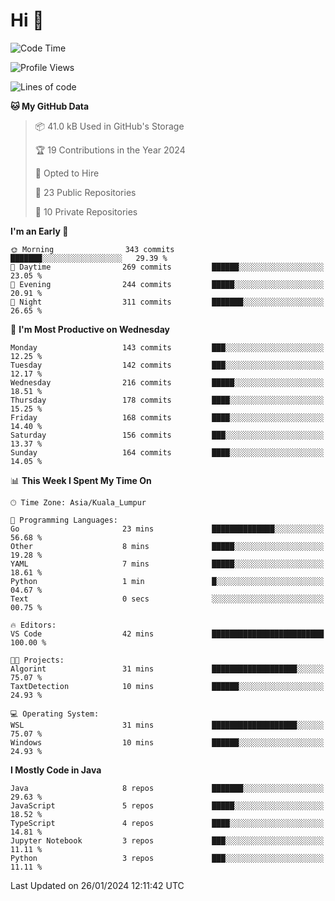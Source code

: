 <h1>Hi 👋</h1>

<!--START_SECTION:waka-->
![Code Time](http://img.shields.io/badge/Code%20Time-470%20hrs%2020%20mins-blue)

![Profile Views](http://img.shields.io/badge/Profile%20Views-8-blue)

![Lines of code](https://img.shields.io/badge/From%20Hello%20World%20I%27ve%20Written-1.2%20million%20lines%20of%20code-blue)

**🐱 My GitHub Data** 

> 📦 41.0 kB Used in GitHub's Storage 
 > 
> 🏆 19 Contributions in the Year 2024
 > 
> 💼 Opted to Hire
 > 
> 📜 23 Public Repositories 
 > 
> 🔑 10 Private Repositories 
 > 
**I'm an Early 🐤** 

```text
🌞 Morning                343 commits         ███████░░░░░░░░░░░░░░░░░░   29.39 % 
🌆 Daytime                269 commits         ██████░░░░░░░░░░░░░░░░░░░   23.05 % 
🌃 Evening                244 commits         █████░░░░░░░░░░░░░░░░░░░░   20.91 % 
🌙 Night                  311 commits         ███████░░░░░░░░░░░░░░░░░░   26.65 % 
```
📅 **I'm Most Productive on Wednesday** 

```text
Monday                   143 commits         ███░░░░░░░░░░░░░░░░░░░░░░   12.25 % 
Tuesday                  142 commits         ███░░░░░░░░░░░░░░░░░░░░░░   12.17 % 
Wednesday                216 commits         █████░░░░░░░░░░░░░░░░░░░░   18.51 % 
Thursday                 178 commits         ████░░░░░░░░░░░░░░░░░░░░░   15.25 % 
Friday                   168 commits         ████░░░░░░░░░░░░░░░░░░░░░   14.40 % 
Saturday                 156 commits         ███░░░░░░░░░░░░░░░░░░░░░░   13.37 % 
Sunday                   164 commits         ████░░░░░░░░░░░░░░░░░░░░░   14.05 % 
```


📊 **This Week I Spent My Time On** 

```text
🕑︎ Time Zone: Asia/Kuala_Lumpur

💬 Programming Languages: 
Go                       23 mins             ██████████████░░░░░░░░░░░   56.68 % 
Other                    8 mins              █████░░░░░░░░░░░░░░░░░░░░   19.28 % 
YAML                     7 mins              █████░░░░░░░░░░░░░░░░░░░░   18.61 % 
Python                   1 min               █░░░░░░░░░░░░░░░░░░░░░░░░   04.67 % 
Text                     0 secs              ░░░░░░░░░░░░░░░░░░░░░░░░░   00.75 % 

🔥 Editors: 
VS Code                  42 mins             █████████████████████████   100.00 % 

🐱‍💻 Projects: 
Algorint                 31 mins             ███████████████████░░░░░░   75.07 % 
TaxtDetection            10 mins             ██████░░░░░░░░░░░░░░░░░░░   24.93 % 

💻 Operating System: 
WSL                      31 mins             ███████████████████░░░░░░   75.07 % 
Windows                  10 mins             ██████░░░░░░░░░░░░░░░░░░░   24.93 % 
```

**I Mostly Code in Java** 

```text
Java                     8 repos             ███████░░░░░░░░░░░░░░░░░░   29.63 % 
JavaScript               5 repos             █████░░░░░░░░░░░░░░░░░░░░   18.52 % 
TypeScript               4 repos             ████░░░░░░░░░░░░░░░░░░░░░   14.81 % 
Jupyter Notebook         3 repos             ███░░░░░░░░░░░░░░░░░░░░░░   11.11 % 
Python                   3 repos             ███░░░░░░░░░░░░░░░░░░░░░░   11.11 % 
```




 Last Updated on 26/01/2024 12:11:42 UTC
<!--END_SECTION:waka-->
